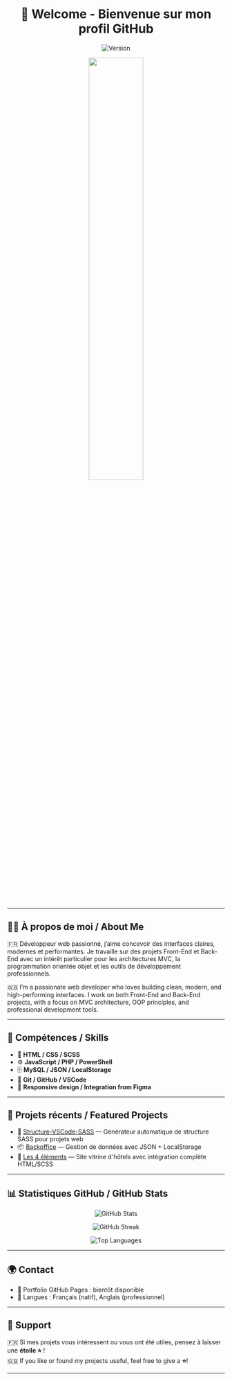 <h1 align="center">👋 Welcome - Bienvenue sur mon profil GitHub</h1>

<p align="center">
  <img alt="Version" src="https://img.shields.io/badge/status-active-brightgreen.svg" />
</p>

<p align="center">
    <img width="50%" src="https://media0.giphy.com/media/v1.Y2lkPTc5MGI3NjExZ2Fqa3pkZjVsZm9ycGN6d3hvYXVzMWhzcDNqMnhxOW9vb2JpdmNyMiZlcD12MV9pbnRlcm5hbF9naWZfYnlfaWQmY3Q9Zw/FcqKy4Kj7XOK0hCW4g/giphy.gif" />
</p>

---

## 🧑‍💻 À propos de moi / About Me

🇫🇷 Développeur web passionné, j’aime concevoir des interfaces claires, modernes et performantes. Je travaille sur des projets Front-End et Back-End avec un intérêt particulier pour les architectures MVC, la programmation orientée objet et les outils de développement professionnels.

🇬🇧 I’m a passionate web developer who loves building clean, modern, and high-performing interfaces. I work on both Front-End and Back-End projects, with a focus on MVC architecture, OOP principles, and professional development tools.

---

## 🚀 Compétences / Skills

- 🧱 **HTML / CSS / SCSS**
- ⚙️ **JavaScript / PHP / PowerShell**
- 🗄️ **MySQL / JSON / LocalStorage**
- 🧰 **Git / GitHub / VSCode**
- 📐 **Responsive design / Integration from Figma**

---

## 📌 Projets récents / Featured Projects

- 🔧 [Structure-VSCode-SASS](https://github.com/Dev-IT-Seb/Structure-VSCode-SASS) — Générateur automatique de structure SASS pour projets web
- 📦 [Backoffice](https://github.com/Dev-IT-Seb/Backoffice) — Gestion de données avec JSON + LocalStorage
- 🎨 [Les 4 éléments](https://github.com/Dev-IT-Seb/Les-4-elements) — Site vitrine d'hôtels avec intégration complète HTML/SCSS

---

## 📊 Statistiques GitHub / GitHub Stats

<p align="center">
  <img src="https://github-readme-stats.vercel.app/api?username=Dev-IT-Seb&show_icons=true&theme=github_dark" alt="GitHub Stats" />
</p>

<p align="center">
  <img src="https://github-readme-streak-stats.herokuapp.com/?user=Dev-IT-Seb&theme=github_dark" alt="GitHub Streak" />
</p>

<p align="center">
  <img src="https://github-readme-stats.vercel.app/api/top-langs/?username=Dev-IT-Seb&layout=compact&langs_count=6&hide=ts,scss" alt="Top Languages" />
</p>

---

## 🌍 Contact

- 🔗 Portfolio GitHub Pages : bientôt disponible  
- 💬 Langues : Français (natif), Anglais (professionnel)

---

## 🌟 Support

🇫🇷 Si mes projets vous intéressent ou vous ont été utiles, pensez à laisser une **étoile ⭐** !  
🇬🇧 If you like or found my projects useful, feel free to give a **⭐**!

---

